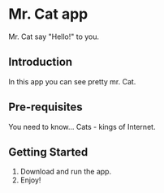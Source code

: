 Mr. Cat app
==============================================

Mr. Cat say "Hello!" to you.

Introduction
------------

In this app you can see pretty mr. Cat.

Pre-requisites
--------------

You need to know...
Cats - kings of Internet.

Getting Started
---------------

1. Download and run the app.
2. Enjoy!